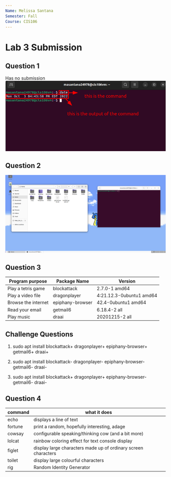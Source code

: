 ```yaml
---
Name: Melissa Santana
Semester: Fall
Course: CIS106
---
```


# Lab 3 Submission

## Question 1
Has no submission
![date](date-command.png)

## Question 2

![q2](q2.png)

## Question 3

| Program purpose     | Package Name     | Version                  |
| ------------------- | ---------------- | ------------------------ |
| Play a tetris game  | blockattack      | 2.7.0-1 amd64            |
| Play a video file   | dragonplayer     | 4:21.12.3-0ubuntu1 amd64 |
| Browse the internet | epiphany-browser | 42.4-0ubuntu1 amd64      |
| Read your email     | getmail6         | 6.18.4-2 all             |
| Play music          | draai            | 20201215-2 all           |

## Challenge Questions

1. sudo apt install blockattack+ dragonplayer+ epiphany-browser+ getmail6+ draai+
   
2. sudo apt install blockattack- dragonplayer- epiphany-browser- getmail6- draai-
   
3. sudo apt install blockattack+ dragonplayer+ epiphany-browser- getmail6- draai-

## Question 4

| command | what it does                                                   |
| ------- | -------------------------------------------------------------- |
| echo    | displays a line of text                                        |
| fortune | print a random, hopefully interesting, adage                   |
| cowsay  | configurable speaking/thinking cow (and a bit more)            |
| lolcat  | rainbow coloring effect for text console display               |
| figlet  | display large characters made up of ordinary screen characters |
| toilet  | display large colourful characters                             |
| rig     | Random Identity Generator                                      |